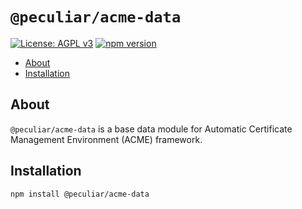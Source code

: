 # `@peculiar/acme-data`

[![License: AGPL v3](https://img.shields.io/badge/License-AGPL%20v3-blue.svg)](https://www.gnu.org/licenses/agpl-3.0)
[![npm version](https://badge.fury.io/js/%40peculiar%2Facme-data.svg)](https://badge.fury.io/js/%40peculiar%2Facme-data)

- [About](#about)
- [Installation](#installation)

## About

`@peculiar/acme-data` is a base data module for Automatic Certificate Management Environment (ACME) framework.

## Installation

```
npm install @peculiar/acme-data
```
